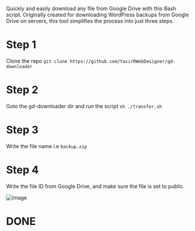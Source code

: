 Quickly and easily download any file from Google Drive with this Bash script. Originally created for downloading WordPress backups from Google Drive on servers, this tool simplifies the process into just three steps.

# Step 1 
Clone the repo `git clone https://github.com/YasirRWebDesigner/gd-downloader`
# Step 2
Goto the gd-downloader dir and run the script `sh ./transfer.sh`
# Step 3
Write the file name i.e `backup.zip`
# Step 4
Write the file ID from Google Drive, and make sure the file is set to public.

![image](https://github.com/YasirRWebDesigner/gd-downloader/assets/32537564/0354eac5-46bf-426d-a373-f6c0de56eb88)


# DONE
